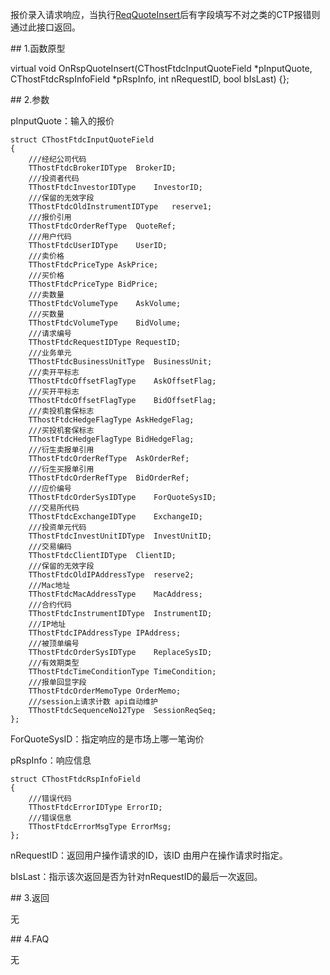 <p>报价录入请求响应，当执行<a href="../../CTHOSTFTDCTRADERSPI/REQQUOTEINSERT/">ReqQuoteInsert</a>后有字段填写不对之类的CTP报错则通过此接口返回。</p>
<span class="anchor" id="5ff6d8db-541f-4900-93bc-4bbd22856a86"></span>
## 1.函数原型
<p>virtual void OnRspQuoteInsert(CThostFtdcInputQuoteField *pInputQuote, CThostFtdcRspInfoField *pRspInfo, int nRequestID, bool bIsLast) {};</p>
<span class="anchor" id="e71b7266-2b6d-4912-b469-1d4d51abac89"></span>
## 2.参数
<p>pInputQuote：输入的报价</p>
<pre><code>struct CThostFtdcInputQuoteField
{
    ///经纪公司代码
    TThostFtdcBrokerIDType  BrokerID;
    ///投资者代码
    TThostFtdcInvestorIDType    InvestorID;
    ///保留的无效字段
    TThostFtdcOldInstrumentIDType   reserve1;
    ///报价引用
    TThostFtdcOrderRefType  QuoteRef;
    ///用户代码
    TThostFtdcUserIDType    UserID;
    ///卖价格
    TThostFtdcPriceType AskPrice;
    ///买价格
    TThostFtdcPriceType BidPrice;
    ///卖数量
    TThostFtdcVolumeType    AskVolume;
    ///买数量
    TThostFtdcVolumeType    BidVolume;
    ///请求编号
    TThostFtdcRequestIDType RequestID;
    ///业务单元
    TThostFtdcBusinessUnitType  BusinessUnit;
    ///卖开平标志
    TThostFtdcOffsetFlagType    AskOffsetFlag;
    ///买开平标志
    TThostFtdcOffsetFlagType    BidOffsetFlag;
    ///卖投机套保标志
    TThostFtdcHedgeFlagType AskHedgeFlag;
    ///买投机套保标志
    TThostFtdcHedgeFlagType BidHedgeFlag;
    ///衍生卖报单引用
    TThostFtdcOrderRefType  AskOrderRef;
    ///衍生买报单引用
    TThostFtdcOrderRefType  BidOrderRef;
    ///应价编号
    TThostFtdcOrderSysIDType    ForQuoteSysID;
    ///交易所代码
    TThostFtdcExchangeIDType    ExchangeID;
    ///投资单元代码
    TThostFtdcInvestUnitIDType  InvestUnitID;
    ///交易编码
    TThostFtdcClientIDType  ClientID;
    ///保留的无效字段
    TThostFtdcOldIPAddressType  reserve2;
    ///Mac地址
    TThostFtdcMacAddressType    MacAddress;
    ///合约代码
    TThostFtdcInstrumentIDType  InstrumentID;
    ///IP地址
    TThostFtdcIPAddressType IPAddress;
    ///被顶单编号
    TThostFtdcOrderSysIDType    ReplaceSysID;
    ///有效期类型
    TThostFtdcTimeConditionType TimeCondition;
    ///报单回显字段
    TThostFtdcOrderMemoType OrderMemo;
    ///session上请求计数 api自动维护
    TThostFtdcSequenceNo12Type  SessionReqSeq;
};
</code></pre>
<p>ForQuoteSysID：指定响应的是市场上哪一笔询价</p>
<p>pRspInfo：响应信息</p>
<pre><code>struct CThostFtdcRspInfoField
{
    ///错误代码
    TThostFtdcErrorIDType ErrorID;
    ///错误信息
    TThostFtdcErrorMsgType ErrorMsg;
};
</code></pre>
<p>nRequestID：返回用户操作请求的ID，该ID 由用户在操作请求时指定。</p>
<p>bIsLast：指示该次返回是否为针对nRequestID的最后一次返回。</p>
<span class="anchor" id="1eff903f-c8aa-45aa-99ab-fb204574ee27"></span>
## 3.返回
<p>无</p>
<span class="anchor" id="386f64c5-61c9-455f-b811-86905930dfbd"></span>
## 4.FAQ
<p>无</p>
